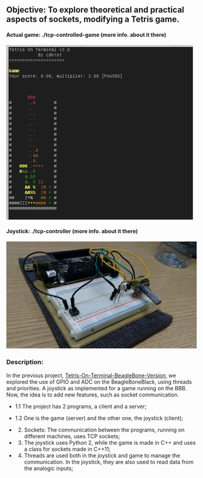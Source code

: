 ## Objective: To explore theoretical and practical aspects of sockets, modifying a Tetris game.

#### Actual game: ./tcp-controlled-game (more info. about it there)
![Classic mode in tetris-on-terminal](./tcp-controlled-game/image.png)

#### Joystick: ./tcp-controller (more info. about it there)
![Joystick on Beaglebone Black](./tcp-controller/image2.jpg)

### Description:

In the previous project,  [Tetris-On-Terminal-BeagleBone-Version](https://github.com/pentalpha/tetris-on-terminal-Beaglebone-Version-), we explored the use of GPIO and ADC on the BeagleBoneBlack, using threads and priorities. A joystick as implemented for a game running on the BBB. Now, the idea is to add new features, such as socket communication.

- 1.1 The project has 2 programs, a client and a server;

- 1.2 One is the game (server) and the other one, the joystick (client);

- 2. Sockets: The communication between the programs, running on different machines, uses TCP sockets;

- 3. The joystick uses Python 2, while the game is made in C++ and uses a class for sockets made in C++11;

- 4. Threads are used both in the joystick and game to manage the communication. In the joystick, they are also used to read data from the analogic inputs;
